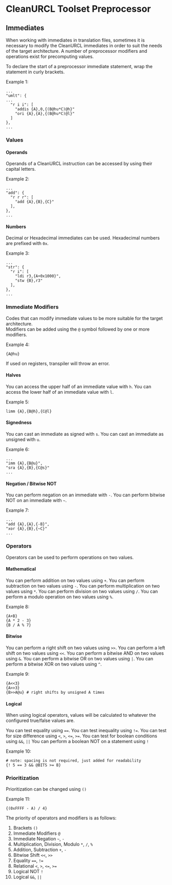 # CleanURCL Toolset Preprocessor

## Immediates

When working with immediates in translation files, sometimes it is necessary to modify the CleanURCL immediates in order to suit the needs of the target architecture. A number of preprocessor modifiers and operations exist for precomputing values.

To declare the start of a preprocessor immediate statement, wrap the statement in curly brackets.

Example 1: 
```
...
"umlt": {
...
  "r i i": [
    "addis {A},0,{(B@hu*C)@h}"
    "ori {A},{A},{(B@hu*C)@l}"
  ]
},
...
```

### Values

#### Operands
Operands of a CleanURCL instruction can be accessed by using their capital letters.

Example 2:
```
...
"add": {
  "r r r": [
    "add {A},{B},{C}"
  ],
},
...
```

#### Numbers
Decimal or Hexadecimal immediates can be used. Hexadecimal numbers are prefixed with `0x`.

Example 3:
```
...
"str": {
  "r i": [
    "ldi r3,{A+0x1000}",
    "stw {B},r3"
  ],
},
...
```

### Immediate Modifiers
Codes that can modify immediate values to be more suitable for the target architecture.   
Modifiers can be added using the `@` symbol followed by one or more modifiers.

Example 4:
```
{A@hu}
```

If used on registers, transpiler will throw an error.   


#### Halves
You can access the upper half of an immediate value with `h`.
You can access the lower half of an immediate value with `l`.

Example 5:
```
limm {A},{B@h},{C@l}
```

#### Signedness
You can cast an immediate as signed with `s`.
You can cast an immediate as unsigned with `u`.

Example 6:
```
...
"imm {A},{B@u}",
"sra {A},{B},{C@s}"
...
```

#### Negation / Bitwise NOT
You can perform negation on an immediate with `-`.
You can perform bitwise NOT on an immediate with `~`.

Example 7:
```
...
"add {A},{A},{-B}",
"xor {A},{B},{~C}"
...
```

### Operators
Operators can be used to perform operations on two values.

#### Mathematical
You can perform addition on two values using `+`.
You can perform subtraction on two values using `-`.
You can perform multiplication on two values using `*`.
You can perform division on two values using `/`.
You can perform a modulo operation on two values using `%`.

Example 8:
```
{A+B}
{A * 2 - 3}
{B / A % 7}
```

#### Bitwise
You can perform a right shift on two values using `>>`.
You can perform a left shift on two values using `<<`.
You can perform a bitwise AND on two values using `&`.
You can perform a bitwise OR on two values using `|`.
You can perform a bitwise XOR on two values using `^`.
 
Example 9:
```
{A<<3}
{A>>3}
{B>>A@u} # right shifts by unsigned A times
```

#### Logical
When using logical operators, values will be calculated to whatever the configured true/false values are.

You can test equality using `==`.
You can test inequality using `!=`.
You can test for size difference using `<`, `>`, `<=`, `>=`. 
You can test for boolean conditions using `&&`, `||`
You can perform a boolean NOT on a statement using `!`

Example 10:
```
# note: spacing is not required, just added for readability
{! 5 == 3 && @BITS >= B}
```

### Prioritization
Prioritization can be changed using `()`

Example 11:
```
{(0xFFFF - A) / 4}
```

The priority of operators and modifiers is as follows: 
1. Brackets `()`
2. Immediate Modifiers `@`
3. Immediate Negation `~`, `-`
3. Multiplication, Division, Modulo `*`, `/`, `%`
4. Addition, Subtraction `+`, `-`
5. Bitwise Shift `<<`, `>>`
6. Equality `==`, `!=`
7. Relational `<`, `>`, `<=`, `>=`
8. Logical NOT `!`
9. Logical `&&`, `||`

